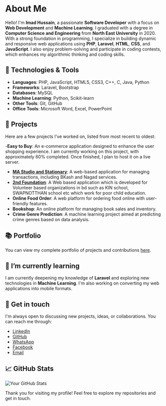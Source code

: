 # About Me

Hello! I'm **Imad Hussain**, a passionate **Software Developer** with a focus on **Web Development** and **Machine Learning**. I graduated with a degree in **Computer Science and Engineering** from **North East University** in 2020. With a strong foundation in programming, I specialize in building dynamic and responsive web applications using **PHP**, **Laravel**, **HTML**, **CSS**, and **JavaScript**. I also enjoy problem-solving and participate in coding contests, which enhances my algorithmic thinking and coding skills.

## 🔧 Technologies & Tools

- **Languages**: PHP, JavaScript, HTML5, CSS3, C++, C, Java, Python
- **Frameworks**: Laravel, Bootstrap
- **Databases**: MySQL
- **Machine Learning**: Python, Scikit-learn
- **Other Tools**: Git, GitHub
- **Office Tools**: Microsoft Word, Excel, PowerPoint

## 🚀 Projects

Here are a few projects I've worked on, listed from most recent to oldest:

-**Easy to Buy**: An e-commerce application designed to enhance the user shopping experience. I am currently working on this project, with approximately 60% completed. Once finished, I plan to host it on a live server.
- **[MA Studio and Stationary](http://mastudioandstationary.42web.io/)**: A web-based application for managing transactions, including BKash and Nagad services.
- **[2nd Foundation](http://2ndfoundation.liveblog365.com/)**: A Web based application which is developed for Volunteer based organizations in bd such as KIN school, SWAPNOTTHAN school etc which work for poor child education.
- **Online Food Order**: A web platform for ordering food online with user-friendly features.
- **Bookshop**: An online platform for managing book sales and inventory.
- **Crime Genre Prediction**: A machine learning project aimed at predicting crime genres based on data analysis.

## 📚 Portfolio

You can view my complete portfolio of projects and contributions [here](https://imadhussain.netlify.app).

## 🌱 I’m currently learning

I am currently deepening my knowledge of **Laravel** and exploring new technologies in **Machine Learning**. I'm also working on converting my web applications into mobile formats.

## 💬 Get in touch

I'm always open to discussing new projects, ideas, or collaborations. You can reach me through:

- [LinkedIn](https://www.linkedin.com/in/md-imad-hussain)
- [GitHub](https://github.com/developerimadhussain)
- [WhatsApp](https://wa.me/+8801642866032)
- [Facebook](https://web.facebook.com/imad.hussain.1217)
- [Email](mailto:developerimadhussain@gmail.com)

## 📈 GitHub Stats

![Your GitHub Stats](https://github-readme-stats.vercel.app/api?username=your-github-username&show_icons=true&hide_title=true&count_private=true&theme=radical)

Thank you for visiting my profile! Feel free to explore my repositories and get in touch.
